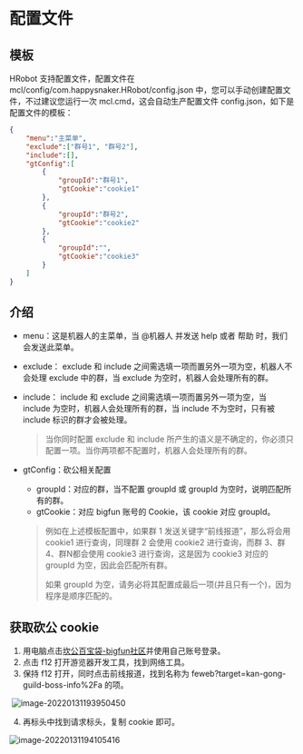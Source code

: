 # 配置文件

## 模板

HRobot 支持配置文件，配置文件在 mcl/config/com.happysnaker.HRobot/config.json 中，您可以手动创建配置文件，不过建议您运行一次 mcl.cmd，这会自动生产配置文件 config.json，如下是配置文件的模板：

```json
{
	"menu":"主菜单",
	"exclude":["群号1", "群号2"],
	"include":[],
	"gtConfig":[
		{
			"groupId":"群号1",
			"gtCookie":"cookie1"
		},
        {
			"groupId":"群号2",
			"gtCookie":"cookie2"
		},
        {
			"groupId":"",
			"gtCookie":"cookie3"
		}
	]
}
```

## 介绍

- menu：这是机器人的主菜单，当 @机器人 并发送 help 或者 帮助 时，我们会发送此菜单。

- exclude： exclude 和 include 之间需选填一项而置另外一项为空，机器人不会处理 exclude 中的群，当  exclude 为空时，机器人会处理所有的群。

- include： include 和 exclude 之间需选填一项而置另外一项为空，当  include 为空时，机器人会处理所有的群，当  include 不为空时，只有被 include 标识的群才会被处理。

  > 当你同时配置 exclude 和 include 所产生的语义是不确定的，你必须只配置一项。当你两项都不配置时，机器人会处理所有的群。

- gtConfig：砍公相关配置

  - groupId：对应的群，当不配置 groupId 或 groupId 为空时，说明匹配所有的群。
  - gtCookie：对应 bigfun 账号的 Cookie，该 cookie 对应 groupId。

  > 例如在上述模板配置中，如果群 1 发送关键字“前线报道”，那么将会用 cookie1 进行查询，同理群 2 会使用 cookie2 进行查询，而群 3、群4、群N都会使用 cookie3 进行查询，这是因为 cookie3 对应的 groupId 为空，因此会匹配所有群。
  >
  > 如果 groupId 为空，请务必将其配置成最后一项(并且只有一个)，因为程序是顺序匹配的。

## 获取砍公 cookie

1. 用电脑点击[坎公百宝袋-bigfun社区](https://www.bigfun.cn/tools/gt/)并使用自己账号登录。
2. 点击 f12 打开游览器开发工具，找到网络工具。
3. 保持 f12 打开，同时点击前线报道，找到名称为 feweb?target=kan-gong-guild-boss-info%2Fa 的项。

​	![image-20220131193950450](https://happysnaker-1306579962.cos.ap-nanjing.myqcloud.com/img/typora/image-20220131193950450.png)

4. 再标头中找到请求标头，复制 cookie 即可。

![image-20220131194105416](https://happysnaker-1306579962.cos.ap-nanjing.myqcloud.com/img/typora/image-20220131194105416.png)
